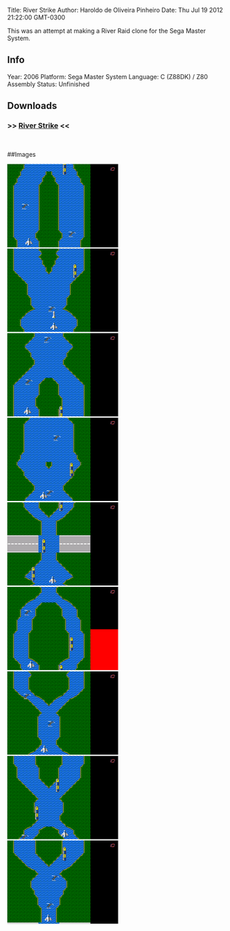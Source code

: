 Title: River Strike
Author: Haroldo de Oliveira Pinheiro
Date: Thu Jul 19 2012 21:22:00 GMT-0300

This was an attempt at making a River Raid clone for the Sega Master System.

## Info
Year: 2006
Platform: Sega Master System
Language: C (Z88DK) / Z80 Assembly
Status: Unfinished

## Downloads
### >> [River Strike](downloads/RiverStrike-SMS-0.04alpha.zip "Download River Strike") <<
<br>

##Images

<div class="ContentFlow">
	<div class="flow">
		<img class="item" src="river-strike-sms/river-01.png" />
		<img class="item" src="river-strike-sms/river-02.png" />
		<img class="item" src="river-strike-sms/river-03.png" />
		<img class="item" src="river-strike-sms/river-04.png" />
		<img class="item" src="river-strike-sms/river-05.png" />
		<img class="item" src="river-strike-sms/river-06.png" />
		<img class="item" src="river-strike-sms/river-07.png" />
		<img class="item" src="river-strike-sms/river-08.png" />
		<img class="item" src="river-strike-sms/river-09.png" />
	</div>
</div>
